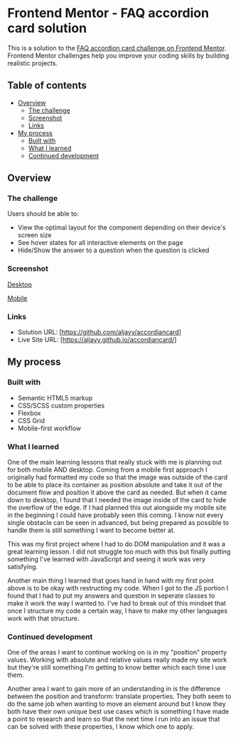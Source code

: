 # Frontend Mentor - FAQ accordion card solution

This is a solution to the [FAQ accordion card challenge on Frontend Mentor](https://www.frontendmentor.io/challenges/faq-accordion-card-XlyjD0Oam). Frontend Mentor challenges help you improve your coding skills by building realistic projects.

## Table of contents

- [Overview](#overview)
  - [The challenge](#the-challenge)
  - [Screenshot](#screenshot)
  - [Links](#links)
- [My process](#my-process)
  - [Built with](#built-with)
  - [What I learned](#what-i-learned)
  - [Continued development](#continued-development)

## Overview

### The challenge

Users should be able to:

- View the optimal layout for the component depending on their device's screen size
- See hover states for all interactive elements on the page
- Hide/Show the answer to a question when the question is clicked

### Screenshot

[Desktop](images/desktop-screenshot.png)

[Mobile](images/mobile-screenshot.png)

### Links

- Solution URL: [https://github.com/aljayy/accordiancard]
- Live Site URL: [https://aljayy.github.io/accordiancard/]

## My process

### Built with

- Semantic HTML5 markup
- CSS/SCSS custom properties
- Flexbox
- CSS Grid
- Mobile-first workflow

### What I learned

One of the main learning lessons that really stuck with me is planning out for both mobile AND desktop. Coming from a mobile first approach I originally had formatted my code so that the image was outside of the card to be able to place its container as position absolute and take it out of the document flow and position it above the card as needed. But when it came down to desktop, I found that I needed the image inside of the card to hide the overflow of the edge. If I had planned this out alongside my mobile site in the beginning I could have probably seen this coming. I know not every single obstacle can be seen in advanced, but being prepared as possible to handle them is still something I want to become better at.

This was my first project where I had to do DOM manipulation and it was a great learning lesson. I did not struggle too much with this but finally putting something I've learned with JavaScript and seeing it work was very satisfying.

Another main thing I learned that goes hand in hand with my first point above is to be okay with restructing my code. When I got to the JS portion I found that I had to put my answers and question in seperate classes to make it work the way I wanted to. I've had to break out of this mindset that once I structure my code a certain way, I have to make my other languages work with that structure.

### Continued development

One of the areas I want to continue working on is in my "position" property values. Working with absolute and relative values really made my site work but they're still something I'm getting to know better which each time I use them.

Another area I want to gain more of an understanding in is the difference between the position and transform: translate properties. They both seem to do the same job when wanting to move an element around but I know they both have their own unique best use cases which is something I have made a point to research and learn so that the next time I run into an issue that can be solved with these properties, I know which one to apply.
